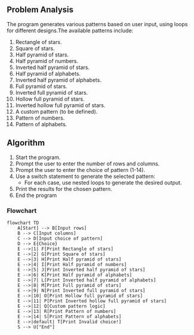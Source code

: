 ## Problem Analysis
The program generates various patterns based on user input, using loops for different designs.The available patterns include:

1. Rectangle of stars.
2. Square of stars.
3. Half pyramid of stars.
4. Half pyramid of numbers.
5. Inverted half pyramid of stars.
6. Half pyramid of alphabets.
7. Inverted half pyramid of alphabets.
8. Full pyramid of stars.
9. Inverted full pyramid of stars.
10. Hollow full pyramid of stars.
11. Inverted hollow full pyramid of stars.
12. A custom pattern (to be defined).
13. Pattern of numbers.
14. Pattern of alphabets.

## Algorithm
1. Start the program.
2. Prompt the user to enter the number of rows and columns.
3. Prompt the user to enter the choice of pattern (1-14).
4. Use a switch statement to generate the selected pattern:
   - For each case, use nested loops to generate the desired output.
5. Print the results for the chosen pattern.
6. End the program

### Flowchart

```mermaid
flowchart TD
    A[Start] --> B[Input rows]
    B --> C[Input columns]
    C --> D[Input choice of pattern]
    D --> E{Choice}
    E -->|1| F[Print Rectangle of stars]
    E -->|2| G[Print Square of stars]
    E -->|3| H[Print Half pyramid of stars]
    E -->|4| I[Print Half pyramid of numbers]
    E -->|5| J[Print Inverted half pyramid of stars]
    E -->|6| K[Print Half pyramid of alphabets]
    E -->|7| L[Print Inverted half pyramid of alphabets]
    E -->|8| M[Print Full pyramid of stars]
    E -->|9| N[Print Inverted full pyramid of stars]
    E -->|10| O[Print Hollow full pyramid of stars]
    E -->|11| P[Print Inverted hollow full pyramid of stars]
    E -->|12| Q[Custom pattern logic]
    E -->|13| R[Print Pattern of numbers]
    E -->|14| S[Print Pattern of alphabets]
    E -->|default| T[Print Invalid choice!]
    S --> U["End"]

```

